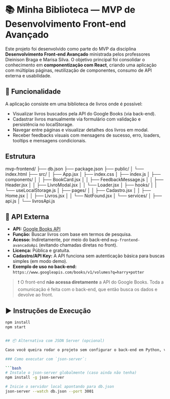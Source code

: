 # 📚 Minha Biblioteca — MVP de Desenvolvimento Front-end Avançado

Este projeto foi desenvolvido como parte do MVP da disciplina **Desenvolvimento Front-end Avançado** ministrada pelos professores Dieinison Braga e Marisa Silva. O objetivo principal foi consolidar o conhecimento em **componentização com React**, criando uma aplicação com múltiplas páginas, reutilização de componentes, consumo de API externa e usabilidade.

## 🚀 Funcionalidade

A aplicação consiste em uma biblioteca de livros onde é possível:
- Visualizar livros buscados pela API do Google Books (via back-end).
- Cadastrar livros manualmente via formulário com validação e persistência no localStorage.
- Navegar entre páginas e visualizar detalhes dos livros em modal.
- Receber feedbacks visuais com mensagens de sucesso, erro, loaders, tooltips e mensagens condicionais.

## Estrutura
mvp-frontend/
├── db.json
├── package.json
├── public/
│   └── index.html
├── src/
│   ├── App.jsx
│   ├── index.css
│   ├── index.js
│   ├── components/
│   │   ├── BookCard.jsx
│   │   ├── FeedbackMessage.js
│   │   ├── Header.jsx
│   │   ├── LivroModal.jsx
│   │   └── Loader.jsx
│   ├── hooks/
│   │   └── useLocalStorage.js
│   ├── pages/
│   │   ├── Cadastro.jsx
│   │   ├── Home.jsx
│   │   ├── Livros.jsx
│   │   └── NotFound.jsx
│   └── services/
│       ├── api.js
│       └── livrosApi.js


## 🔗 API Externa

- **API:** [Google Books API](https://developers.google.com/books/docs/v1/using)
- **Função:** Buscar livros com base em termos de pesquisa.
- **Acesso:** Indiretamente, por meio do back-end `mvp-frontend-avancadoApi` (evitando chamadas diretas no front).
- **Licença:** Pública e gratuita.
- **Cadastro/API Key:** A API funciona sem autenticação básica para buscas simples (em modo demo).
- **Exemplo de uso no back-end:**  
  `https://www.googleapis.com/books/v1/volumes?q=harry+potter`

> ❗ O front-end **não acessa diretamente** a API do Google Books. Toda a comunicação é feita com o back-end, que então busca os dados e devolve ao front.

## ▶️ Instruções de Execução

```bash
npm install
npm start


## 📦 Alternativa com JSON Server (opcional)

Caso você queira rodar o projeto sem configurar o back-end em Python, você pode usar o `db.json` incluído neste projeto com o `json-server`.

### Como executar com `json-server`:

```bash
# Instale o json-server globalmente (caso ainda não tenha)
npm install -g json-server

# Inicie o servidor local apontando para db.json
json-server --watch db.json --port 3001
